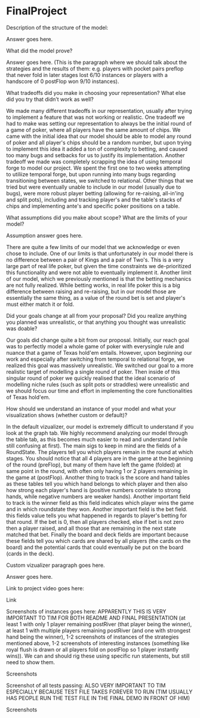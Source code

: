 # FinalProject

Description of the structure of the model:

Answer goes here.

What did the model prove?

Answer goes here. (This is the paragraph where we should talk about the strategies and the results of them: e.g. players with pocket pairs preflop that never fold in later stages lost 6/10 instances or players with a handscore of 0 postFlop won 9/10 instances).

What tradeoffs did you make in choosing your representation? What else did you try that didn’t work as well?

We made many different tradeoffs in our representation, usually after trying to implement a feature that was not working or realistic. One tradeoff we had to make was setting our representation to always be the initial round of a game of poker, where all players have the same amount of chips. We came with the initial idea that our model should be able to model any round of poker and all player's chips should be a random number, but upon trying to implement this idea it added a ton of complexity to betting, and caused too many bugs and setbacks for us to justify its implementation. Another tradeoff we made was completely scrapping the idea of using temporal forge to model our project. We spent the first one to two weeks attempting to utiliize temporal forge, but upon running into many bugs regarding transitioning between states, we switched to relational. Other things that we tried but were eventually unable to include in our model (usually due to bugs), were more robust player betting (allowing for re-raising, all-in'ing and split pots), including and tracking player's and the table's stacks of chips and implementing ante's and specific poker positions on a table.

What assumptions did you make about scope? What are the limits of your model?

Assumption answer goes here.

There are quite a few limits of our model that we acknowledge or even chose to include. One of our limits is that unfortunately in our model there is no difference between a pair of Kings and a pair of Two's. This is a very large part of real life poker, but given the time constraints we de-prioritized this functionality and were not able to eventually implement it. Another limit of our model, which we previously mentioned is that the betting mechanics are not fully realized. While betting works, in real life poker this is a big difference between raising and re-raising, but in our model those are essentially the same thing, as a value of the round bet is set and player's must either match it or fold.

Did your goals change at all from your proposal? Did you realize anything you planned was unrealistic, or that anything you thought was unrealistic was doable?

Our goals did change quite a bit from our proposal. Initially, our reach goal was to perfectly model a whole game of poker with everysingle rule and nuance that a game of Texas hold'em entails. However, upon beginning our work and especially after switching from temporal to relational forge, we realized this goal was massively unrealistic. We switched our goal to a more realistic target of modelling a single round of poker. Then inside of this singular round of poker we quickly realised that the ideal scenario of modelling niche rules (such as split pots or straddles) were unrealistic and we should focus our time and effort in implementing the core functionalities of Texas hold'em.

How should we understand an instance of your model and what your visualization shows (whether custom or default)?

In the default vizualizer, our model is extremely difficult to understand if you look at the graph tab. We highly recommend analyzing our model through the table tab, as this becomes much easier to read and understand (while still confusing at first). The main sigs to keep in mind are the fields of a RoundState. The players tell you which players remain in the round at which stages. You should notice that all 4 players are in the game at the beginning of the round (preFlop), but many of them have left the game (folded) at same point in the round, with often only having 1 or 2 players remaining in the game at (postFlop). Another thing to track is the score and hand tables as these tables tell you which hand belongs to which player and then also how strong each player's hand is (positive numbers correlate to strong hands, while negative numbers are weaker hands). Another important field to track is the winner field as this field indicates which player wins the game and in which roundstate they won. Another important field is the bet field. this fields value tells you what happened in regards to player's betting for that round. If the bet is 0, then all players checked, else if bet is not zero then a player raised, and all those that are remaining in the next state matched that bet. Finally the board and deck fields are important because these fields tell you which cards are shared by all players (the cards on the board) and the potential cards that could eventually be put on the board (cards in the deck). 

Custom vizualizer paragraph goes here.

Answer goes here.

Link to project video goes here:

Link

Screenshots of instances goes here: APPARENTLY THIS IS VERY IMPORTANT TO TIM FOR BOTH README AND FINAL PRESENTATION (at least 1 with only 1 player remaining postRiver (that player being the winner), at least 1 with multiple players remaining postRiver (and one with strongest hand being the winner), 1-2 screenshots of instances of the strategies mentioned above, 1-2 screenshots of interesting instances (something like royal flush is drawn or all players fold on postFlop so 1 player instantly wins)). We can and should rig these using specific run statements, but still need to show them. 

Screenshots

Screenshot of all tests passing: ALSO VERY IMPORTANT TO TIM ESPECIALLY BECAUSE TEST FILE TAKES FOREVER TO RUN (TIM USUALLY HAS PEOPLE RUN THE TEST FILE IN THE FINAL DEMO IN FRONT OF HIM)

Screenshots